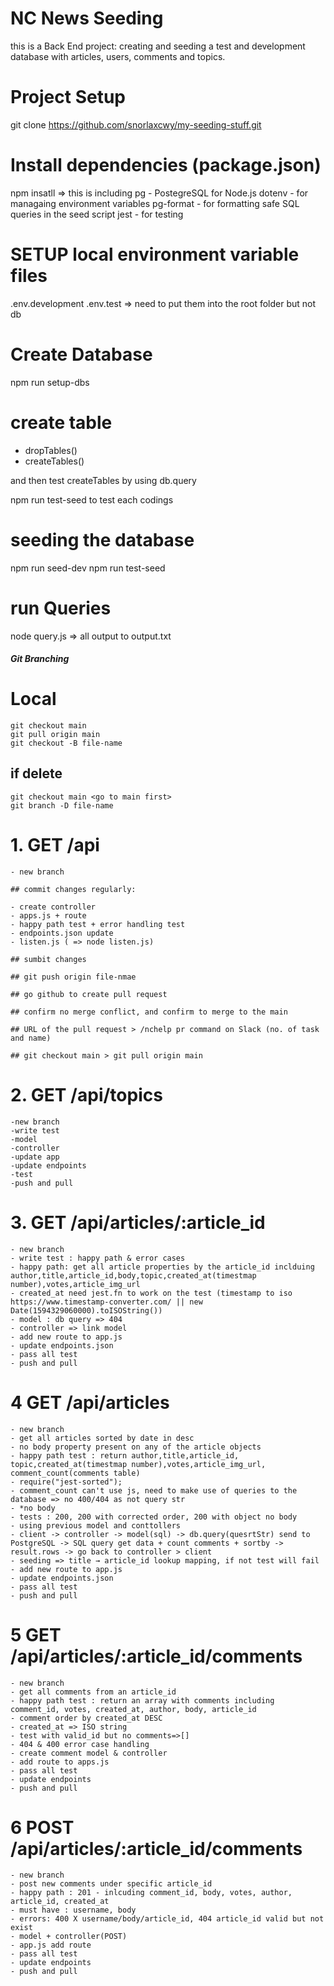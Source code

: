 # NC News Seeding

this is a Back End project: creating and seeding a test and development database with articles, users, comments and topics.

# Project Setup

git clone https://github.com/snorlaxcwy/my-seeding-stuff.git

# Install dependencies (package.json)

npm insatll
=> this is including
pg - PostegreSQL for Node.js
dotenv - for managaing environment variables
pg-format - for formatting safe SQL queries in the seed script
jest - for testing

# SETUP local environment variable files

.env.development
.env.test
=> need to put them into the root folder but not db

# Create Database

npm run setup-dbs

# create table

- dropTables()
- createTables()

and then test createTables by using db.query

npm run test-seed to test each codings

# seeding the database

npm run seed-dev
npm run test-seed

# run Queries

node query.js
=> all output to output.txt

##### Git Branching

# Local

    git checkout main
    git pull origin main
    git checkout -B file-name

## if delete

    git checkout main <go to main first>
    git branch -D file-name

# 1. GET /api

    - new branch

    ## commit changes regularly:

    - create controller
    - apps.js + route
    - happy path test + error handling test
    - endpoints.json update
    - listen.js ( => node listen.js)

    ## sumbit changes

    ## git push origin file-nmae

    ## go github to create pull request

    ## confirm no merge conflict, and confirm to merge to the main

    ## URL of the pull request > /nchelp pr command on Slack (no. of task and name)

    ## git checkout main > git pull origin main

# 2. GET /api/topics

    -new branch
    -write test
    -model
    -controller
    -update app
    -update endpoints
    -test
    -push and pull

# 3. GET /api/articles/:article_id

    - new branch
    - write test : happy path & error cases
    - happy path: get all article properties by the article_id inclduing author,title,article_id,body,topic,created_at(timestmap number),votes,article_img_url
    - created_at need jest.fn to work on the test (timestamp to iso
    https://www.timestamp-converter.com/ || new Date(1594329060000).toISOString())
    - model : db query => 404
    - controller => link model
    - add new route to app.js
    - update endpoints.json
    - pass all test
    - push and pull

# 4 GET /api/articles

    - new branch
    - get all articles sorted by date in desc
    - no body property present on any of the article objects
    - happy path test : return author,title,article_id, topic,created_at(timestmap number),votes,article_img_url, comment_count(comments table)
    - require("jest-sorted");
    - comment_count can't use js, need to make use of queries to the database => no 400/404 as not query str
    - *no body
    - tests : 200, 200 with corrected order, 200 with object no body
    - using previous model and conttollers
    - client -> controller -> model(sql) -> db.query(quesrtStr) send to PostgreSQL -> SQL query get data + count comments + sortby -> result.rows -> go back to controller > client
    - seeding => title → article_id lookup mapping, if not test will fail
    - add new route to app.js
    - update endpoints.json
    - pass all test
    - push and pull

# 5 GET /api/articles/:article_id/comments

    - new branch
    - get all comments from an article_id
    - happy path test : return an array with comments including comment_id, votes, created_at, author, body, article_id
    - comment order by created_at DESC
    - created_at => ISO string
    - test with valid_id but no comments=>[]
    - 404 & 400 error case handling
    - create comment model & controller
    - add route to apps.js
    - pass all test
    - update endpoints
    - push and pull

# 6 POST /api/articles/:article_id/comments

    - new branch
    - post new comments under specific article_id
    - happy path : 201 - inlcuding comment_id, body, votes, author, article_id, created_at
    - must have : username, body
    - errors: 400 X username/body/article_id, 404 article_id valid but not exist
    - model + controller(POST)
    - app.js add route
    - pass all test
    - update endpoints
    - push and pull
